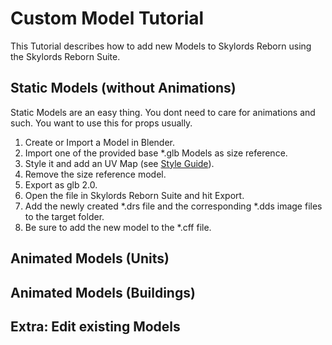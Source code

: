 # Custom Model Tutorial #
This Tutorial describes how to add new Models to Skylords Reborn using the Skylords Reborn Suite.

## Static Models (without Animations) ##
Static Models are an easy thing. You dont need to care for animations and such. You want to use this for props usually.
1. Create or Import a Model in Blender.
2. Import one of the provided base *.glb Models as size reference.
3. Style it and add an UV Map (see [Style Guide](StyleGuide.md)).
4. Remove the size reference model.
5. Export as glb 2.0.
6. Open the file in Skylords Reborn Suite and hit Export.
7. Add the newly created *.drs file and the corresponding *.dds image files to the target folder.
8. Be sure to add the new model to the *.cff file.

## Animated Models (Units) ##

## Animated Models (Buildings) ##

## Extra: Edit existing Models ##
